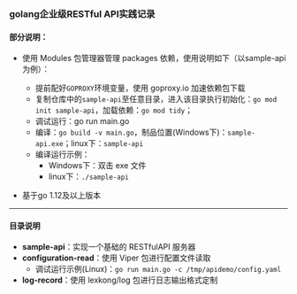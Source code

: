 ### golang企业级RESTful API实践记录
#### 部分说明：
- 使用 Modules 包管理器管理 packages 依赖，使用说明如下（以sample-api为例）：

  - 提前配好`GOPROXY`环境变量，使用 goproxy.io 加速依赖包下载
  - 复制仓库中的`sample-api`至任意目录，进入该目录执行初始化：`go mod init sample-api`，加载依赖：`go mod tidy`；
  - 调试运行：go run main.go
  - 编译：`go build -v main.go`，制品位置(Windows下)：`sample-api.exe`；linux下：`sample-api`
  - 编译运行示例：
    - Windows下：双击 exe 文件
    - linux下：`./sample-api`
- 基于go 1.12及以上版本

---
#### 目录说明
- **sample-api**：实现一个基础的 RESTfulAPI 服务器
- **configuration-read**：使用 Viper 包进行配置文件读取
  - 调试运行示例(Linux)：`go run main.go -c /tmp/apidemo/config.yaml`
- **log-record**：使用 lexkong/log 包进行日志输出格式定制
